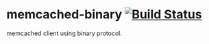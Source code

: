 memcached-binary [![Build Status](https://travis-ci.org/philopon/memcached-binary.svg?branch=master)](https://travis-ci.org/philopon/memcached-binary)
===
memcached client using binary protocol.
